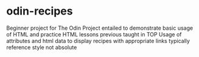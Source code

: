# odin-recipes

Beginner project for The Odin Project entailed to demonstrate basic usage of HTML and practice HTML lessons previous taught in TOP
Usage of attributes and html data to display recipes with appropriate links typically reference style not absolute